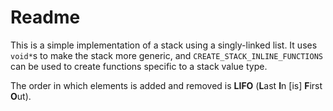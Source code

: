 # Readme
This is a simple implementation of a stack using a singly-linked list. It uses `void*`s to make the
stack more generic, and `CREATE_STACK_INLINE_FUNCTIONS` can be used to create functions specific to
a stack value type.

The order in which elements is added and removed is **LIFO** (**L**ast **I**n [is] **F**irst **O**ut).
